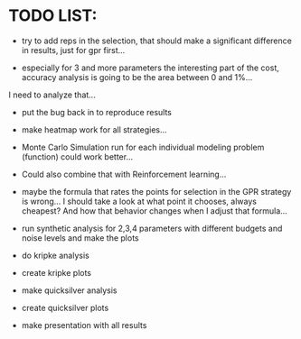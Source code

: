 # TODO LIST:

* try to add reps in the selection, that should make a significant difference in results, just for gpr first...

* especially for 3 and more parameters the interesting part of the cost, accuracy analysis is going to be the area between 0 and 1%...

I need to analyze that...

* put the bug back in to reproduce results


* make heatmap work for all strategies...

* Monte Carlo Simulation run for each individual modeling problem (function) could work better...
* Could also combine that with Reinforcement learning...

* maybe the formula that rates the points for selection in the GPR strategy is wrong... I should take a look at what point it chooses, always cheapest? And how that behavior changes when I adjust that formula...


* run synthetic analysis for 2,3,4 parameters with different budgets and noise levels and make the plots

* do kripke analysis
* create kripke plots
* make quicksilver analysis
* create quicksilver plots

* make presentation with all results